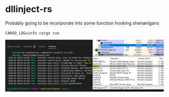 # dllinject-rs

Probably going to be incorporate into some function hooking shenanigans

``CARGO_LOG=info cargo run``

![alt text](https://github.com/sebiiV/dllinject-rs/blob/master/screenshots/1.png?raw=true)
